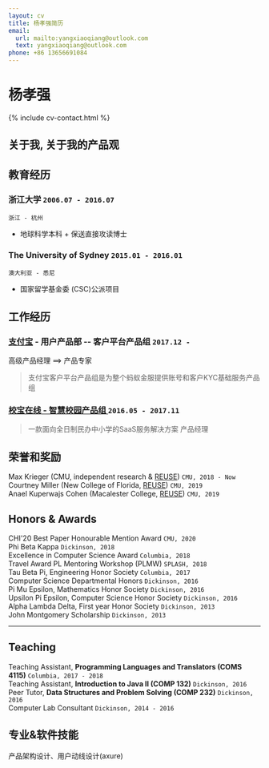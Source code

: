 ```yaml
---
layout: cv
title: 杨孝强简历
email:
  url: mailto:yangxiaoqiang@outlook.com
  text: yangxiaoqiang@outlook.com
phone: +86 13656691084
---
```


# **杨孝强**

<!--
include contact information from the front matter
Supported arguments:

    - homepage: url, text
        - phone
        - email
-->

{% include cv-contact.html %}

##  关于我, 关于我的产品观



## 教育经历

### **浙江大学** `2006.07 - 2016.07`

```
浙江 - 杭州
```
- 地球科学本科 + 保送直接攻读博士

### **The University of Sydney** `2015.01 - 2016.01`

```
澳大利亚 - 悉尼
```
- 国家留学基金委 (CSC)公派项目



## 工作经历

### **[支付宝](https://ab.alipay.com)** - 用户产品部 -- 客户平台产品组  `2017.12 -`
高级产品经理 ==> 产品专家


> 支付宝客户平台产品组是为整个蚂蚁金服提供账号和客户KYC基础服务产品组

###  [**校宝在线** - 智慧校园产品组 ](https://xiaobaoonline.com/sis)   `2016.05 - 2017.11`

> 一款面向全日制民办中小学的SaaS服务解决方案
产品经理
	

## 荣誉和奖励

Max Krieger (CMU, independent research & [REUSE](https://www.cmu.edu/scs/isr/reuse/)) `CMU, 2018 - Now` <br>
Courtney Miller (New College of Florida, [REUSE](https://www.cmu.edu/scs/isr/reuse/)) `CMU, 2019` <br>
Anael Kuperwajs Cohen (Macalester College, [REUSE](https://www.cmu.edu/scs/isr/reuse/)) `CMU, 2019` <br>

## Honors & Awards

CHI'20 Best Paper Honourable Mention Award `CMU, 2020` <br>
Phi Beta Kappa `Dickinson, 2018` <br>
Excellence in Computer Science Award `Columbia, 2018` <br>
Travel Award PL Mentoring Workshop (PLMW) `SPLASH, 2018` <br>
Tau Beta Pi, Engineering Honor Society `Columbia, 2017` <br>
Computer Science Departmental Honors `Dickinson, 2016` <br>
Pi Mu Epsilon, Mathematics Honor Society `Dickinson, 2016` <br>
Upsilon Pi Epsilon, Computer Science Honor Society `Dickinson, 2016` <br>
Alpha Lambda Delta, First year Honor Society `Dickinson, 2013`<br>
John Montgomery Scholarship `Dickinson, 2013` <br>

---

## Teaching

Teaching Assistant, **Programming Languages and Translators (COMS 4115)** `Columbia, 2017 - 2018` <br>
Teaching Assistant, **Introduction to Java II (COMP 132)** `Dickinson, 2016` <br>
Peer Tutor, **Data Structures and Problem Solving (COMP 232)** `Dickinson, 2016` <br>
Computer Lab Consultant `Dickinson, 2014 - 2016` <br>


## 专业&软件技能

产品架构设计、用户动线设计(axure)


<!-- ### Footer

Last updated: May 2021 -->
